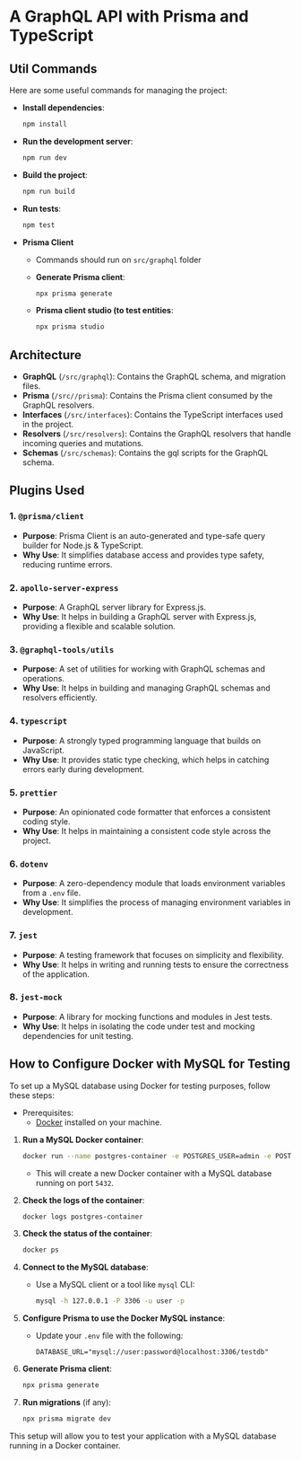 # A GraphQL API with Prisma and TypeScript

## Util Commands

Here are some useful commands for managing the project:

- **Install dependencies**:
  ```sh
  npm install
  ```

- **Run the development server**:
  ```sh
  npm run dev
  ```

- **Build the project**:
  ```sh
  npm run build
  ```

- **Run tests**:
  ```sh
  npm test
  ```

- **Prisma Client**
  - Commands should run on `src/graphql` folder
  - **Generate Prisma client**: 
    ```sh
    npx prisma generate
    ```

  - **Prisma client studio (to test entities**:
    ```sh
    npx prisma studio
    ```

## Architecture

- **GraphQL** (`/src/graphql`): Contains the GraphQL schema, and migration files.
- **Prisma** (`/src//prisma`): Contains the Prisma client consumed by the GraphQL resolvers.
- **Interfaces** (`/src/interfaces`): Contains the TypeScript interfaces used in the project.
- **Resolvers** (`/src/resolvers`): Contains the GraphQL resolvers that handle incoming queries and mutations.
- **Schemas** (`/src/schemas`): Contains the gql scripts for the GraphQL schema.


## Plugins Used

### 1. `@prisma/client`
- **Purpose**: Prisma Client is an auto-generated and type-safe query builder for Node.js & TypeScript.
- **Why Use**: It simplifies database access and provides type safety, reducing runtime errors.

### 2. `apollo-server-express`
- **Purpose**: A GraphQL server library for Express.js.
- **Why Use**: It helps in building a GraphQL server with Express.js, providing a flexible and scalable solution.

### 3. `@graphql-tools/utils`
- **Purpose**: A set of utilities for working with GraphQL schemas and operations.
- **Why Use**: It helps in building and managing GraphQL schemas and resolvers efficiently.

### 4. `typescript`
- **Purpose**: A strongly typed programming language that builds on JavaScript.
- **Why Use**: It provides static type checking, which helps in catching errors early during development.

### 5. `prettier`
- **Purpose**: An opinionated code formatter that enforces a consistent coding style.
- **Why Use**: It helps in maintaining a consistent code style across the project.

### 6. `dotenv`
- **Purpose**: A zero-dependency module that loads environment variables from a `.env` file.
- **Why Use**: It simplifies the process of managing environment variables in development.

### 7. `jest`
- **Purpose**: A testing framework that focuses on simplicity and flexibility.
- **Why Use**: It helps in writing and running tests to ensure the correctness of the application.

### 8. `jest-mock`
- **Purpose**: A library for mocking functions and modules in Jest tests.
- **Why Use**: It helps in isolating the code under test and mocking dependencies for unit testing.

## How to Configure Docker with MySQL for Testing

To set up a MySQL database using Docker for testing purposes, follow these steps:

- Prerequisites:
  - [Docker](https://www.docker.com/get-started) installed on your machine.

1. **Run a MySQL Docker container**:
    ```sh
    docker run --name postgres-container -e POSTGRES_USER=admin -e POSTGRES_PASSWORD=admin -e POSTGRES_DB=mydb -p 5432:5432 -d postgres
    ```
   - This will create a new Docker container with a MySQL database running on port `5432`.


2. **Check the logs of the container**:
    ```sh
    docker logs postgres-container
    ```

3. **Check the status of the container**:
    ```sh
    docker ps
    ```

4. **Connect to the MySQL database**:
    - Use a MySQL client or a tool like `mysql` CLI:
      ```sh
      mysql -h 127.0.0.1 -P 3306 -u user -p
      ```

5. **Configure Prisma to use the Docker MySQL instance**:
    - Update your `.env` file with the following:
      ```env
      DATABASE_URL="mysql://user:password@localhost:3306/testdb"
      ```

6. **Generate Prisma client**:
    ```sh
    npx prisma generate
    ```

7. **Run migrations** (if any):
    ```sh
    npx prisma migrate dev
    ```

This setup will allow you to test your application with a MySQL database running in a Docker container.
